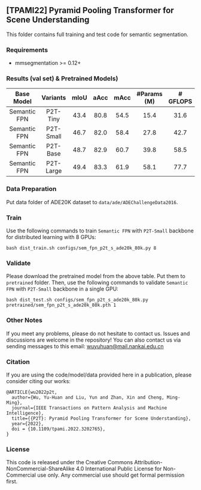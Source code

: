 ## [TPAMI22] Pyramid Pooling Transformer for Scene Understanding

This folder contains full training and test code for semantic segmentation.

### Requirements

* mmsegmentation >= 0.12+

### Results (val set) & Pretrained Models)


|  Base Model    | Variants  | mIoU | aAcc | mAcc | #Params (M) | # GFLOPS |                         Google Drive                         |
| :--: | :-------: | :--: | :--: | :---------: | :------: | :----------------------------------------------------------: | :----------------------------------------------------------: |
| Semantic FPN    | P2T-Tiny  | 43.4 | 80.8 |    54.5    |    15.4    |   31.6   | [[weights & logs]](https://drive.google.com/drive/folders/1SH9zmdGKvnpFBVU3dXS6-TZT04CZgkX9?usp=sharing) |
| Semantic FPN    | P2T-Small | 46.7 | 82.0 |    58.4    |    27.8    |   42.7   | [[weights & logs]](https://drive.google.com/drive/folders/1SH9zmdGKvnpFBVU3dXS6-TZT04CZgkX9?usp=sharing) |
| Semantic FPN    | P2T-Base  | 48.7 | 82.9 |    60.7    |    39.8    |   58.5   | [[weights & logs]](https://drive.google.com/drive/folders/1SH9zmdGKvnpFBVU3dXS6-TZT04CZgkX9?usp=sharing) |
| Semantic FPN      | P2T-Large | 49.4 | 83.3 |    61.9    |    58.1    |   77.7   | [[weights & logs]](https://drive.google.com/drive/folders/1SH9zmdGKvnpFBVU3dXS6-TZT04CZgkX9?usp=sharing) |

### Data Preparation

Put data folder of ADE20K dataset to `data/ade/ADEChallengeData2016`.

### Train

Use the following commands to train `Semantic FPN` with `P2T-Small` backbone for distributed learning with 8 GPUs:

````
bash dist_train.sh configs/sem_fpn_p2t_s_ade20k_80k.py 8
````

### Validate

Please download the pretrained model from the above table. Put them to `pretrained` folder.
Then, use the following commands to validate `Semantic FPN` with `P2T-Small` backbone in a single GPU:

````
bash dist_test.sh configs/sem_fpn_p2t_s_ade20k_80k.py pretrained/sem_fpn_p2t_s_ade20k_80k.pth 1
````


### Other Notes

If you meet any problems, please do not hesitate to contact us.
Issues and discussions are welcome in the repository!
You can also contact us via sending messages to this email: wuyuhuan@mail.nankai.edu.cn



### Citation

If you are using the code/model/data provided here in a publication, please consider citing our works:

````
@ARTICLE{wu2022p2t,
  author={Wu, Yu-Huan and Liu, Yun and Zhan, Xin and Cheng, Ming-Ming},
  journal={IEEE Transactions on Pattern Analysis and Machine Intelligence}, 
  title={{P2T}: Pyramid Pooling Transformer for Scene Understanding}, 
  year={2022},
  doi = {10.1109/tpami.2022.3202765},
}
````

### License

This code is released under the Creative Commons Attribution-NonCommercial-ShareAlike 4.0 International Public License for Non-Commercial use only. Any commercial use should get formal permission first.

